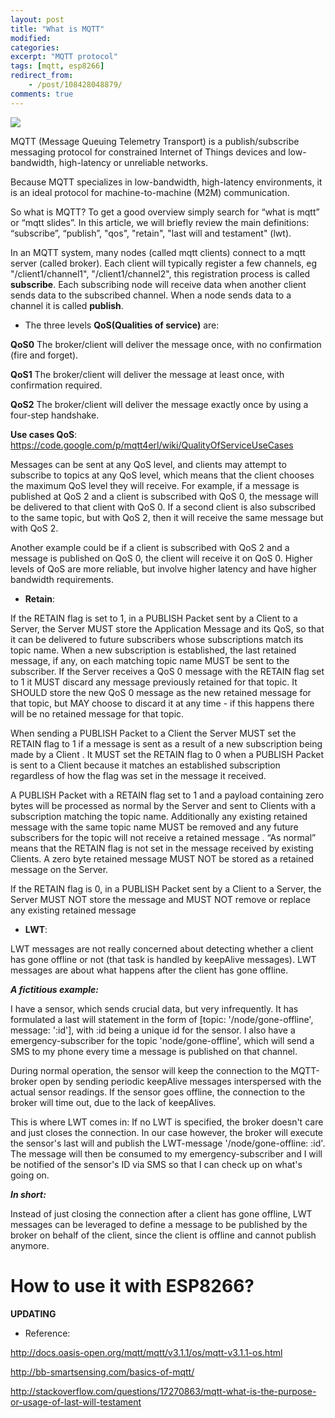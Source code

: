 ```yaml
---
layout: post
title: "What is MQTT"
modified:
categories:
excerpt: "MQTT protocol"
tags: [mqtt, esp8266]
redirect_from:
    - /post/108428048879/
comments: true
---
```


![](http://mqtt.org/new/wp-content/uploads/2011/08/mqttorg-glow.png)


MQTT (Message Queuing Telemetry Transport) is a publish/subscribe messaging protocol for constrained Internet of Things devices and low-bandwidth, high-latency or unreliable networks.

Because MQTT specializes in low-bandwidth, high-latency environments, it is an ideal protocol for machine-to-machine (M2M) communication.

<!--more-->

So what is MQTT? To get a good overview simply search for “what is mqtt” or “mqtt slides”. In this article, we will briefly review the main definitions: “subscribe”, “publish”, "qos", "retain", "last will and testament" (lwt).

In an MQTT system, many nodes (called mqtt clients) connect to a mqtt server (called broker). Each client will typically register a few channels, eg "/client1/channel1", "/client1/channel2", this registration process is called **subscribe**. Each subscribing node will receive data when another client sends data to the subscribed channel. When a node sends data to a channel it is called **publish**.

- The three levels **QoS(Qualities of service)** are:

**QoS0** The broker/client will deliver the message once, with no confirmation (fire and forget).

**QoS1** The broker/client will deliver the message at least once, with confirmation required.

**QoS2** The broker/client will deliver the message exactly once by using a four-step handshake.

**Use cases QoS**: https://code.google.com/p/mqtt4erl/wiki/QualityOfServiceUseCases

Messages can be sent at any QoS level, and clients may attempt to subscribe to topics at any QoS level, which means that the client chooses the maximum QoS level they will receive. For example, if a message is published at QoS 2 and a client is subscribed with QoS 0, the message will be delivered to that client with QoS 0. If a second client is also subscribed to the same topic, but with QoS 2, then it will receive the same message but with QoS 2.

Another example could be if a client is subscribed with QoS 2 and a message is published on QoS 0, the client will receive it on QoS 0. Higher levels of QoS are more reliable, but involve higher latency and have higher bandwidth requirements.

- **Retain**:

If the RETAIN flag is set to 1, in a PUBLISH Packet sent by a Client to a Server, the Server MUST store the Application Message and its QoS, so that it can be delivered to future subscribers whose subscriptions match its topic name. When a new subscription is established, the last retained message, if any, on each matching topic name MUST be sent to the subscriber. If the Server receives a QoS 0 message with the RETAIN flag set to 1 it MUST discard any message previously retained for that topic. It SHOULD store the new QoS 0 message as the new retained message for that topic, but MAY choose to discard it at any time - if this happens there will be no retained message for that topic.

When sending a PUBLISH Packet to a Client the Server MUST set the RETAIN flag to 1 if a message is sent as a result of a new subscription being made by a Client . It MUST set the RETAIN flag to 0 when a PUBLISH Packet is sent to a Client because it matches an established subscription regardless of how the flag was set in the message it received.

A PUBLISH Packet with a RETAIN flag set to 1 and a payload containing zero bytes will be processed as normal by the Server and sent to Clients with a subscription matching the topic name. Additionally any existing retained message with the same topic name MUST be removed and any future subscribers for the topic will not receive a retained message . “As normal” means that the RETAIN flag is not set in the message received by existing Clients. A zero byte retained message MUST NOT be stored as a retained message on the Server.

If the RETAIN flag is 0, in a PUBLISH Packet sent by a Client to a Server, the Server MUST NOT store the message and MUST NOT remove or replace any existing retained message

- **LWT**:

LWT messages are not really concerned about detecting whether a client has gone offline or not (that task is handled by keepAlive messages). LWT messages are about what happens after the client has gone offline. 

**_A fictitious example:_**

I have a sensor, which sends crucial data, but very infrequently. It has formulated a last will statement in the form of [topic: '/node/gone-offline', message: ':id'], with :id being a unique id for the sensor. I also have a emergency-subscriber for the topic 'node/gone-offline', which will send a SMS to my phone every time a message is published on that channel.

During normal operation, the sensor will keep the connection to the MQTT-broker open by sending periodic keepAlive messages interspersed with the actual sensor readings. If the sensor goes offline, the connection to the broker will time out, due to the lack of keepAlives.

This is where LWT comes in: If no LWT is specified, the broker doesn't care and just closes the connection. In our case however, the broker will execute the sensor's last will and publish the LWT-message '/node/gone-offline: :id'. The message will then be consumed to my emergency-subscriber and I will be notified of the sensor's ID via SMS so that I can check up on what's going on.

**_In short:_**

Instead of just closing the connection after a client has gone offline, LWT messages can be leveraged to define a message to be published by the broker on behalf of the client, since the client is offline and cannot publish anymore.

# **How to use it with ESP8266?**
**UPDATING**

- Reference: 

http://docs.oasis-open.org/mqtt/mqtt/v3.1.1/os/mqtt-v3.1.1-os.html

http://bb-smartsensing.com/basics-of-mqtt/

http://stackoverflow.com/questions/17270863/mqtt-what-is-the-purpose-or-usage-of-last-will-testament




